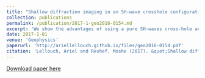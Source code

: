 ```yaml
---
title: "Shallow diffraction imaging in an SH-wave crosshole configuration"
collection: publications
permalink: /publication/2017-1-geo2016-0154.md
excerpt: 'We show the advantages of using a pure SH-waves cross-hole acquisition for diffraction imaging. After implementing an automatic model-based direct-waves muting, we migrate diffracted events to a depth imaging offset domain. In it, gathers will be flat only if estimated diffractor location and velocity model are correct. The gathers&apos flatness is automatically measured to yield diffraction images.'
date: 2017-1-01
venue: 'Geophysics'
paperurl: 'http://ariellellouch.github.io/files/geo2016-0154.pdf'
citation: 'Lellouch, Ariel and Reshef, Moshe (2017). &quot;Shallow diffraction imaging in an SH-wave crosshole configuration&quot; <i>Geophysics</i>. 82(1).'
---
```


[Download paper here](http://ariellellouch.github.io/files/geo2016-0154.pdf)

